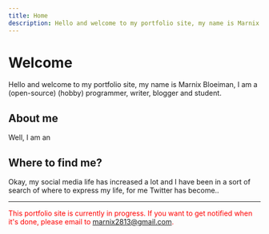 ```yaml
---
title: Home
description: Hello and welcome to my portfolio site, my name is Marnix Bloeiman, I am a (open-source) (hobby) programmer, writer, blogger and student.
---
```


# Welcome

Hello and welcome to my portfolio site, my name is Marnix Bloeiman, I am a (open-source) (hobby) programmer, writer, blogger and student.

## About me

Well, I am an 



## Where to find me?

Okay, my social media life has increased a lot and I have been in a sort of search of where to express my life, for me Twitter has become..









<div><hr><font color="red">This portfolio site is currently in progress. If you want to get notified when it's done, please email to <a href="mailto:marnix2813@gmail.com">marnix2813@gmail.com</a>.</font></div>